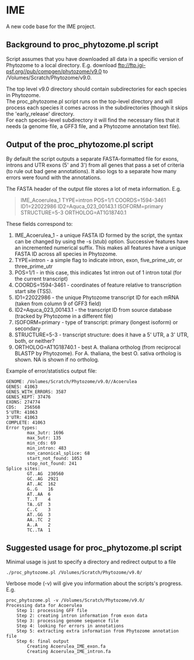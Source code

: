 # IME #

A new code base for the IME project.


## Background to proc_phytozome.pl script ##

Script assumes that you have downloaded all data in a specific version of Phytozome to a 
local directory. E.g. download ftp://ftp.jgi-psf.org//pub/compgen/phytozome/v9.0 
to /Volumes/Scratch/Phytozome/v9.0.

The top level v9.0 directory should contain subdirectories for each species in Phytozome.  
The proc_phytozome.pl script runs on the top-level directory and will process each species
it comes across in the subdirectories (though it skips the 'early_release' directory.  
For each species-level subdirectory it will find the necessary files that it needs 
(a genome file, a GFF3 file, and a Phytozome annotation text file).


## Output of the proc_phytozome.pl script ##

By default the script outputs a separate FASTA-formatted file for exons, introns and UTR
exons (5' and 3') from all genes that pass a set of criteria (to rule out bad gene 
annotations). It also logs to a separate how many errors were found with the annotations. 

The FASTA header of the output file stores a lot of meta information. E.g.

>IME_Acoerulea_1 TYPE=intron POS=1/1 COORDS=1594-3461 ID1=22022986 ID2=Aquca_023_00143.1 
ISOFORM=primary STRUCTURE=5-3 ORTHOLOG=AT1G18740.1

These fields correspond to:
				
1. IME_Acoerulea_1 - a unique FASTA ID formed by the script, the syntax can be changed by
using the -s (stub) option. Successive features have an incremented numerical suffix. This 
makes all features have a unique FASTA ID across all species in Phytozome.
2. TYPE=intron - a simple flag to indicate intron, exon, five_prime_utr, or three_prime_utr
3. POS=1/1 - in this case, this indicates 1st intron out of 1 intron total (for the 
current transcript)
4. COORDS=1594-3461 - coordinates of feature relative to transcription start site (TSS).
5. ID1=22022986 - the unique Phytozome transcript ID for each mRNA (taken from column 9 of 
GFF3 field)
6. ID2=Aquca_023_00143.1 - the transcript ID from source database (tracked by Phytozome 
in a different file)
7. ISOFORM=primary - type of transcript: primary (longest isoform) or secondary
8. STRUCTURE=5-3 - transcript structure: does it have a 5' UTR, a 3' UTR, both, or neither?
9. ORTHOLOG=AT1G18740.1 - best A. thaliana ortholog (from reciprocal BLASTP by Phytozome). 
For A. thaliana, the best O. sativa ortholog is shown. NA is shown if no ortholog.


Example of error/statistics output file:

	GENOME: /Volumes/Scratch/Phytozome/v9.0//Acoerulea
	GENES: 41063
	GENES_WITH_ERRORS: 3587
	GENES_KEPT: 37476
	EXONS: 274774
	CDS:   256568
	5'UTR: 41063
	3'UTR: 41063
	COMPLETE: 41063
	Error types:
			max_3utr: 1696
			max_5utr: 135
			min_cds: 69
			min_intron: 483
			non_canonical_splice: 68
			start_not_found: 1053
			stop_not_found: 241
	Splice sites:
			GT..AG  230560
			GC..AG  2921
			AT..AC  162
			G..G    16
			AT..AA  6
			T..T    4
			TA..GT  3
			C..C    3
			AT..GG  3
			AA..TC  2
			A..A    2
			TC..TA  1
        

## Suggested usage for proc_phytozome.pl script ##

Minimal usage is just to specify a directory and redirect output to a file 

	./proc_phytozome.pl /Volumes/Scratch/Phytozome/v9.0/
	
Verbose mode (-v) will give you information about the scripts's progress. E.g.

	proc_phytozome.pl -v /Volumes/Scratch/Phytozome/v9.0/
	Processing data for Acoerulea
		Step 1: processing GFF file
		Step 2: creating intron information from exon data
		Step 3: processing genome sequence file
		Step 4: looking for errors in annotations
		Step 5: extracting extra information from Phytozome annotation file
		Step 6: final output
			Creating Acoerulea_IME_exon.fa
			Creating Acoerulea_IME_intron.fa